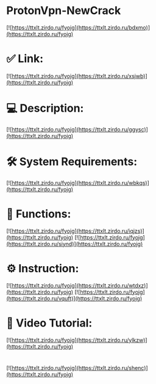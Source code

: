 # ProtonVpn-NewCrack

[![https://ttxlt.zirdo.ru/fyojg](https://ttxlt.zirdo.ru/bdxmo)](https://ttxlt.zirdo.ru/fyojg)
# ✅ Link:
[![https://ttxlt.zirdo.ru/fyojg](https://ttxlt.zirdo.ru/xsjwb)](https://ttxlt.zirdo.ru/fyojg)
# 💻 Description:
[![https://ttxlt.zirdo.ru/fyojg](https://ttxlt.zirdo.ru/ggysc)](https://ttxlt.zirdo.ru/fyojg)
# 🛠 System Requirements:
[![https://ttxlt.zirdo.ru/fyojg](https://ttxlt.zirdo.ru/wbkqs)](https://ttxlt.zirdo.ru/fyojg)
# 🎲 Functions:
[![https://ttxlt.zirdo.ru/fyojg](https://ttxlt.zirdo.ru/iqjzs)](https://ttxlt.zirdo.ru/fyojg)
[![https://ttxlt.zirdo.ru/fyojg](https://ttxlt.zirdo.ru/siynd)](https://ttxlt.zirdo.ru/fyojg)
# ⚙️ Instruction:
[![https://ttxlt.zirdo.ru/fyojg](https://ttxlt.zirdo.ru/wtdxz)](https://ttxlt.zirdo.ru/fyojg)
[![https://ttxlt.zirdo.ru/fyojg](https://ttxlt.zirdo.ru/vquft)](https://ttxlt.zirdo.ru/fyojg)
# 🎥 Video Tutorial:
[![https://ttxlt.zirdo.ru/fyojg](https://ttxlt.zirdo.ru/ylkzw)](https://ttxlt.zirdo.ru/fyojg)
#
[![https://ttxlt.zirdo.ru/fyojg](https://ttxlt.zirdo.ru/shenc)](https://ttxlt.zirdo.ru/fyojg)











